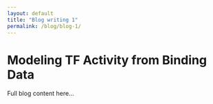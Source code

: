 ```yaml
---
layout: default
title: "Blog writing 1"
permalink: /blog/blog-1/
---
```


# Modeling TF Activity from Binding Data

Full blog content here...
